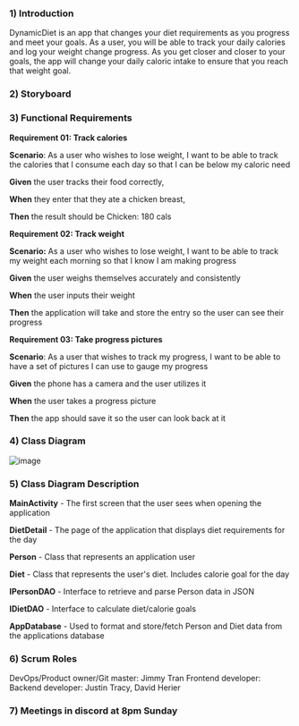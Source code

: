 ### 1)  Introduction

DynamicDiet is an app that changes your diet requirements as you progress and meet your goals. As a user, you will be able to track your daily calories and log your weight change progress. As you get closer and closer to your goals, the app will change your daily caloric intake to ensure that you reach that weight goal.
### 2) Storyboard
### 3) Functional Requirements 
**Requirement 01: Track calories**

**Scenario**: As a user who wishes to lose weight, I want to be able to track the calories that I consume each day so that I can be below my caloric need

**Given** the user tracks their food correctly,

**When** they enter that they ate a chicken breast,

**Then** the result should be Chicken: 180 cals

**Requirement 02: Track weight**

**Scenario:** As a user who wishes to lose weight, I want to be able to track my weight each morning so that I know I am making progress

**Given** the user weighs themselves accurately and consistently

**When** the user inputs their weight

**Then** the application will take and store the entry so the user can see their progress


**Requirement 03: Take progress pictures**

**Scenario**: As a user that wishes to track my progress, I want to be able to have a set of pictures I can use to gauge my progress 

**Given** the phone has a camera and the user utilizes it

**When** the user takes a progress picture

**Then** the app should save it so the user can look back at it


### 4) Class Diagram
![image](https://user-images.githubusercontent.com/31493216/151727610-b3a7e80f-cda8-463c-bed4-76c3d6f3403c.png)


### 5) Class Diagram Description
**MainActivity** - The first screen that the user sees when opening the application

**DietDetail** - The page of the application that displays diet requirements for the day

**Person** - Class that represents an application user

**Diet** - Class that represents the user's diet.  Includes calorie goal for the day

**IPersonDAO** - Interface to retrieve and parse Person data in JSON

**IDietDAO** - Interface to calculate diet/calorie goals

**AppDatabase** - Used to format and store/fetch Person and Diet data from the applications database


### 6) Scrum Roles
DevOps/Product owner/Git master: Jimmy Tran
Frontend developer:
Backend developer: Justin Tracy, David Herier
### 7) Meetings in discord at 8pm Sunday


